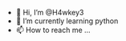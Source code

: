 - 👋 Hi, I’m @H4wkey3
- 🌱 I’m currently learning python
- 📫 How to reach me ...

<!---
H4wkey3/H4wkey3 is a ✨ special ✨ repository because its `README.md` (this file) appears on your GitHub profile.
You can click the Preview link to take a look at your changes.
--->
